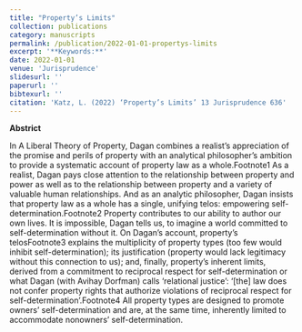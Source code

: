 ```yaml
---
title: "Property’s Limits"
collection: publications
category: manuscripts
permalink: /publication/2022-01-01-propertys-limits
excerpt: '**Keywords:**'
date: 2022-01-01
venue: 'Jurisprudence'
slidesurl: ''
paperurl: ''
bibtexurl: ''
citation: 'Katz, L. (2022) ‘Property’s Limits’ 13 Jurisprudence 636'
---
```

**Abstrict**

In A Liberal Theory of Property, Dagan combines a realist’s appreciation of the promise and perils of property with an analytical philosopher’s ambition to provide a systematic account of property law as a whole.Footnote1 As a realist, Dagan pays close attention to the relationship between property and power as well as to the relationship between property and a variety of valuable human relationships. And as an analytic philosopher, Dagan insists that property law as a whole has a single, unifying telos: empowering self-determination.Footnote2 Property contributes to our ability to author our own lives. It is impossible, Dagan tells us, to imagine a world committed to self-determination without it. On Dagan’s account, property’s telosFootnote3 explains the multiplicity of property types (too few would inhibit self-determination); its justification (property would lack legitimacy without this connection to us); and, finally, property’s inherent limits, derived from a commitment to reciprocal respect for self-determination or what Dagan (with Avihay Dorfman) calls ‘relational justice’: ‘[the] law does not confer property rights that authorize violations of reciprocal respect for self-determination’.Footnote4 All property types are designed to promote owners’ self-determination and are, at the same time, inherently limited to accommodate nonowners’ self-determination.
